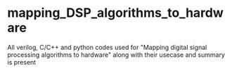 # mapping_DSP_algorithms_to_hardware
All verilog, C/C++ and python codes used for "Mapping digital signal processing algorithms to hardware" along with their usecase and summary is present
